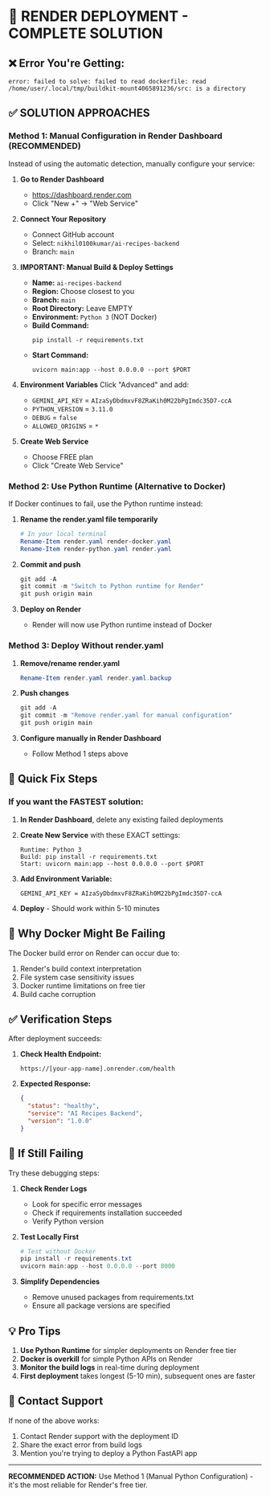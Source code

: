 # 🔧 RENDER DEPLOYMENT - COMPLETE SOLUTION

## ❌ Error You're Getting:
```
error: failed to solve: failed to read dockerfile: read /home/user/.local/tmp/buildkit-mount4065891236/src: is a directory
```

## ✅ SOLUTION APPROACHES

### Method 1: Manual Configuration in Render Dashboard (RECOMMENDED)

Instead of using the automatic detection, manually configure your service:

1. **Go to Render Dashboard**
   - https://dashboard.render.com
   - Click "New +" → "Web Service"

2. **Connect Your Repository**
   - Connect GitHub account
   - Select: `nikhil0100kumar/ai-recipes-backend`
   - Branch: `main`

3. **IMPORTANT: Manual Build & Deploy Settings**
   - **Name:** `ai-recipes-backend`
   - **Region:** Choose closest to you
   - **Branch:** `main`
   - **Root Directory:** Leave EMPTY
   - **Environment:** `Python 3` (NOT Docker)
   - **Build Command:** 
     ```
     pip install -r requirements.txt
     ```
   - **Start Command:**
     ```
     uvicorn main:app --host 0.0.0.0 --port $PORT
     ```

4. **Environment Variables**
   Click "Advanced" and add:
   - `GEMINI_API_KEY` = `AIzaSyDbdmxvF8ZRaKih0M22bPgImdc35D7-ccA`
   - `PYTHON_VERSION` = `3.11.0`
   - `DEBUG` = `false`
   - `ALLOWED_ORIGINS` = `*`

5. **Create Web Service**
   - Choose FREE plan
   - Click "Create Web Service"

### Method 2: Use Python Runtime (Alternative to Docker)

If Docker continues to fail, use the Python runtime instead:

1. **Rename the render.yaml file temporarily**
   ```powershell
   # In your local terminal
   Rename-Item render.yaml render-docker.yaml
   Rename-Item render-python.yaml render.yaml
   ```

2. **Commit and push**
   ```powershell
   git add -A
   git commit -m "Switch to Python runtime for Render"
   git push origin main
   ```

3. **Deploy on Render**
   - Render will now use Python runtime instead of Docker

### Method 3: Deploy Without render.yaml

1. **Remove/rename render.yaml**
   ```powershell
   Rename-Item render.yaml render.yaml.backup
   ```

2. **Push changes**
   ```powershell
   git add -A
   git commit -m "Remove render.yaml for manual configuration"
   git push origin main
   ```

3. **Configure manually in Render Dashboard**
   - Follow Method 1 steps above

## 🎯 Quick Fix Steps

### If you want the FASTEST solution:

1. **In Render Dashboard**, delete any existing failed deployments

2. **Create New Service** with these EXACT settings:
   ```
   Runtime: Python 3
   Build: pip install -r requirements.txt
   Start: uvicorn main:app --host 0.0.0.0 --port $PORT
   ```

3. **Add Environment Variable:**
   ```
   GEMINI_API_KEY = AIzaSyDbdmxvF8ZRaKih0M22bPgImdc35D7-ccA
   ```

4. **Deploy** - Should work within 5-10 minutes

## 📝 Why Docker Might Be Failing

The Docker build error on Render can occur due to:
1. Render's build context interpretation
2. File system case sensitivity issues
3. Docker runtime limitations on free tier
4. Build cache corruption

## ✅ Verification Steps

After deployment succeeds:

1. **Check Health Endpoint:**
   ```
   https://[your-app-name].onrender.com/health
   ```

2. **Expected Response:**
   ```json
   {
     "status": "healthy",
     "service": "AI Recipes Backend",
     "version": "1.0.0"
   }
   ```

## 🚨 If Still Failing

Try these debugging steps:

1. **Check Render Logs**
   - Look for specific error messages
   - Check if requirements installation succeeded
   - Verify Python version

2. **Test Locally First**
   ```powershell
   # Test without Docker
   pip install -r requirements.txt
   uvicorn main:app --host 0.0.0.0 --port 8000
   ```

3. **Simplify Dependencies**
   - Remove unused packages from requirements.txt
   - Ensure all package versions are specified

## 💡 Pro Tips

1. **Use Python Runtime** for simpler deployments on Render free tier
2. **Docker is overkill** for simple Python APIs on Render
3. **Monitor the build logs** in real-time during deployment
4. **First deployment** takes longest (5-10 min), subsequent ones are faster

## 📧 Contact Support

If none of the above works:
1. Contact Render support with the deployment ID
2. Share the exact error from build logs
3. Mention you're trying to deploy a Python FastAPI app

---

**RECOMMENDED ACTION:** Use Method 1 (Manual Python Configuration) - it's the most reliable for Render's free tier.